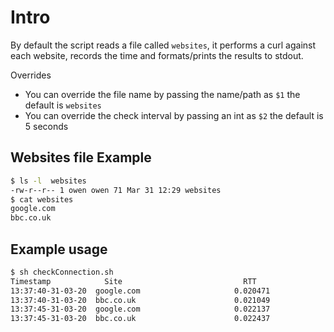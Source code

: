 # Intro

By default the script reads a file called `websites`, it performs a curl against each website, records the time
and formats/prints the results to stdout. 

Overrides
- You can override the file name by passing the name/path as `$1` the default is `websites`
- You can override the check interval by passing an int as `$2` the default is 5 seconds

## Websites file Example
```bash
$ ls -l  websites
-rw-r--r-- 1 owen owen 71 Mar 31 12:29 websites
$ cat websites
google.com
bbc.co.uk
```

## Example usage
```bash
$ sh checkConnection.sh
Timestamp            Site                           RTT
13:37:40-31-03-20  google.com                     0.020471
13:37:40-31-03-20  bbc.co.uk                      0.021049
13:37:45-31-03-20  google.com                     0.022137
13:37:45-31-03-20  bbc.co.uk                      0.022437
```
